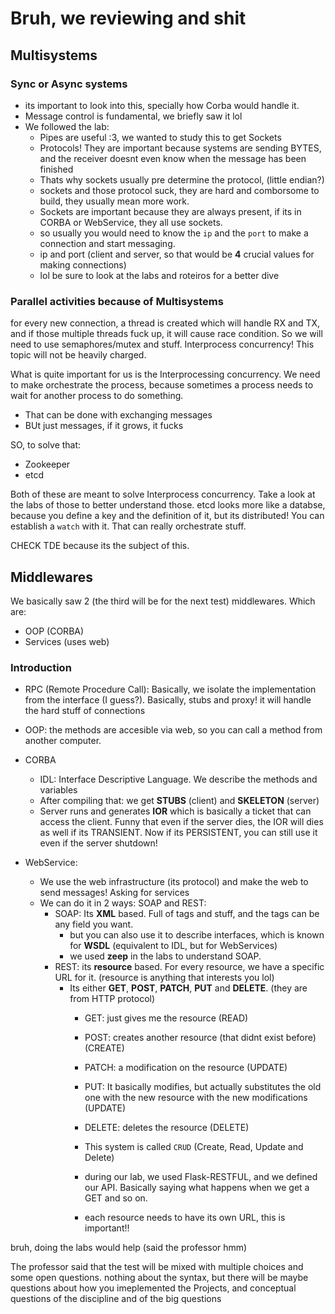 # Bruh, we reviewing and shit

## Multisystems

### Sync or Async systems
- its important to look into this, specially how Corba would handle it.
- Message control is fundamental, we briefly saw it lol
- We followed the lab:
  - Pipes are useful :3, we wanted to study this to get Sockets
  - Protocols! They are important because systems are sending BYTES, and the receiver doesnt even know when the message has been finished
  - Thats why sockets usually pre determine the protocol, (little endian?)
  - sockets and those protocol suck, they are hard and comborsome to build, they usually mean more work.
  - Sockets are important because they are always present, if its in CORBA or WebService, they all use sockets.
  - so usually you would need to know the `ip` and the `port` to make a connection and start messaging.
  - ip and port (client and server, so that would be **4** crucial values for making connections)
  - lol be sure to look at the labs and roteiros for a better dive

### Parallel activities because of Multisystems
for every new connection, a thread is created which will handle RX and TX, and if those multiple threads fuck up, it will cause race condition. So we will need to use semaphores/mutex and stuff. Interprocess concurrency! This topic will not be heavily charged.

What is quite important for us is the Interprocessing concurrency. We need to make orchestrate the process, because sometimes a process needs to wait for another process to do something. 
 - That can be done with exchanging messages
 - BUt just messages, if it grows, it fucks

SO, to solve that:
 - Zookeeper
 - etcd

Both of these are meant to solve Interprocess concurrency. Take a look at the labs of those to better understand those.
etcd looks more like a databse, because you define a key and the definition of it, but its distributed! You can establish a `watch` with it. That can really orchestrate stuff.

CHECK TDE because its the subject of this.

## Middlewares
We basically saw 2 (the third will be for the next test) middlewares. Which are:
 - OOP (CORBA)
 - Services (uses web)

### Introduction
 - RPC (Remote Procedure Call): Basically, we isolate the implementation from the interface (I guess?). Basically, stubs and proxy! it will handle the hard stuff of connections
 - OOP: the methods are accesible via web, so you can call a method from another computer.
 - CORBA
   - IDL: Interface Descriptive Language. We describe the methods and variables
   - After compiling that: we get **STUBS** (client) and **SKELETON** (server)
   - Server runs and generates **IOR** which is basically a ticket that can access the client. Funny that even if the server dies, the IOR will dies as well if its TRANSIENT. Now if its PERSISTENT, you can still use it even if the server shutdown!

 - WebService:
   - We use the web infrastructure (its protocol) and make the web to send messages! Asking for services
   - We can do it in 2 ways: SOAP and REST:
     - SOAP: Its **XML** based. Full of tags and stuff, and the tags can be any field you want.
       - but you can also use it to describe interfaces, which is known for **WSDL** (equivalent to IDL, but for WebServices)
       - we used **zeep** in the labs to understand SOAP.
     - REST: its **resource** based. For every resource, we have a specific URL for it. (resource is anything that interests you lol)
       - Its either **GET**, **POST**, **PATCH**, **PUT** and **DELETE**. (they are from HTTP protocol)
         - GET: just gives me the resource (READ)
         - POST: creates another resource (that didnt exist before) (CREATE)
         - PATCH: a modification on the resource (UPDATE)
         - PUT: It basically modifies, but actually substitutes the old one with the new resource with the new modifications (UPDATE)
         - DELETE: deletes the resource (DELETE)

         - This system is called `CRUD` (Create, Read, Update and Delete)
         - during our lab, we used Flask-RESTFUL, and we defined our API. Basically saying what happens when we get a GET and so on.
         - each resource needs to have its own URL, this is important!! 


bruh, doing the labs would help (said the professor hmm)

The professor said that the test will be mixed with multiple choices and some open questions. nothing about the syntax, but there will be maybe questions about how you imeplemented the Projects, and conceptual questions of the discipline and of the big questions 

